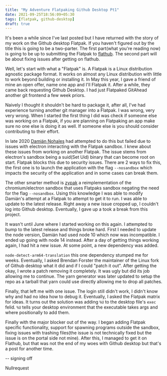 ```yaml
---
title: "My Adventure Flatpaking Github Desktop Pt1"
date: 2021-09-25T18:56:09+05:30
tags: [flatpak, github-desktop]
draft: true
---
```


It's been a while since I've last posted but I have returned with the story of my work on the Github desktop Flatpak. If you haven't figured out by the title this is going to be a two-parter. The first part(what you're reading now) is going to be up to submitting the Flatpak to [flathub](https://flathub.org). The second part will be about fixing issues after getting on flathub. 

Well, let's start with what a "Flatpak" is. A Flatpak is a Linux distribution agnostic package format. It works on almost any Linux distribution with little to work beyond building or installing it. In May this year, I gave a friend of mine an open offer, name one app and I'll Flatpak it. After a while, they came back requesting Github Desktop. I had just Flatpaked GitAhead another git frontend a few week priors.

Naively I thought it shouldn't be hard to package it, after all, I've had experience turning another git manager into a Flatpak. I was wrong, very very wrong. When I started the first thing I did was check if someone else was working on a Flatpak, if you are planning on Flatpaking an app make sure no one else is doing it as well. If someone else is you should consider contributing to their effort.

In late 2020 [Damián Nohales](https://github.com/dnohales) had attempted to do this but failed due to issues with electron interacting with the Flatpak sandbox. I knew about these issues from working on another Flatpak. The issue stems from electron's sandbox being a suid(Set Uid) binary that can become root on start. Flatpak blocks this due to security issues. There are 2 ways to fix this, the first one is to launch the application with the flag `--nosandbox` which impacts the security of the application and in some cases can break them.

The other smarter method is [zypak](https://github.com/refi64/zypak) a reimplementation of the chromium/electron sandbox that uses Flatpaks sandbox negating the need for the flag `--nosandbox`. Using this knowledge I was able to modify Damián's attempt at a Flatpak to attempt to get it to run. I was able to update to the latest release. Right away a new issue cropped up, I couldn't log into Github desktop. Eventually, I gave up a took a break from this project. 

It wasn't until June where I started working on this again. I attempted to bump to the latest release and things broke hard. First I needed to update the node version, Damián had used node 10 which now was incompatible. I ended up going with node 14 instead. After a day of getting things working again, I had hit a new issue. At some point, a new dependency was added. 

`node-detect-arm64-translation` this one dependency stumped me for weeks. Eventually, I asked Brendan Forster the maintainer of the Linux fork of Github desktop what it did and if I could "patch it out". After getting the okay, I wrote a patch removing it completely. It was ugly but did its job allowing me to continue. The yarn generator was later updated to setup the repo as a tarball that yarn could use directly allowing me to drop all patches.

Finally, that left me with one issue. The login still didn't work, I didn't know why and had no idea how to debug it. Eventually, I asked the Flatpak matrix for ideas. It turns out the solution was adding `%U` to the desktop file's  `exec` felid. `%U` tells your desktop environment that the executable takes args and where positionally to add them.

Finally with the major blocker out of the way. I began adding Flatpak specific functionality, support for spawning programs outside the sandbox, fixing issues with trashing files(the issue is not technically fixed but the issue is on the portal side not mine). After this, I managed to get it on Flathub, but that was not the end of my woes with Github desktop but that's a post for another time.

-- signing off

Nullrequest